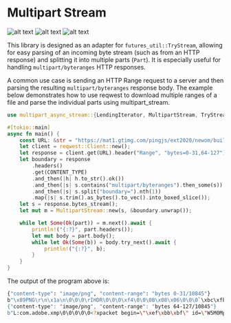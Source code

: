 # Multipart Stream

![alt text](https://img.shields.io/crates/v/multipart_async_stream.svg) ![alt text](https://docs.rs/multipart_async_stream/badge.svg) ![alt text](https://github.com/OpenTritium/multipart_stream/actions/workflows/ci.yaml/badge.svg)

This library is designed as an adapter for `futures_util::TryStream`, allowing for easy parsing of an incoming byte stream (such as from an HTTP response) and splitting it into multiple parts (`Part`). It is especially useful for handling `multipart/byteranges` HTTP responses.

A common use case is sending an HTTP Range request to a server and then parsing the resulting `multipart/byteranges` response body.
The example below demonstrates how to use reqwest to download multiple ranges of a file and parse the individual parts using multipart_stream.

```rust
use multipart_async_stream::{LendingIterator, MultipartStream, TryStreamExt, header::CONTENT_TYPE};

#[tokio::main]
async fn main() {
    const URL: &str = "https://mat1.gtimg.com/pingjs/ext2020/newom/build/static/images/new_logo.png";
    let client = reqwest::Client::new();
    let response = client.get(URL).header("Range", "bytes=0-31,64-127").send().await.unwrap();
    let boundary = response
        .headers()
        .get(CONTENT_TYPE)
        .and_then(|h| h.to_str().ok())
        .and_then(|s| s.contains("multipart/byteranges").then_some(s))
        .and_then(|s| s.split("boundary=").nth(1))
        .map(|s| s.trim().as_bytes().to_vec().into_boxed_slice());
    let s = response.bytes_stream();
    let mut m = MultipartStream::new(s, &boundary.unwrap());

    while let Some(Ok(part)) = m.next().await {
        println!("{:?}", part.headers());
        let mut body = part.body();
        while let Ok(Some(b)) = body.try_next().await {
            println!("{:?}", b);
        }
    }
}
```

The output of the program above is:

```bash
{"content-type": "image/png", "content-range": "bytes 0-31/10845"}
b"\x89PNG\r\n\x1a\n\0\0\0\rIHDR\0\0\0\xf4\0\0\0B\x08\x06\0\0\0`\xbc\xfb"
{"content-type": "image/png", "content-range": "bytes 64-127/10845"}
b"L:com.adobe.xmp\0\0\0\0\0<?xpacket begin=\"\xef\xbb\xbf\" id=\"W5M0MpCehiHzreSzNT"
```
